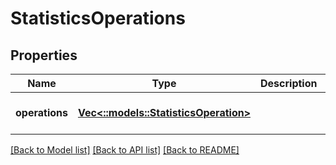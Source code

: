 # StatisticsOperations

## Properties
Name | Type | Description | Notes
------------ | ------------- | ------------- | -------------
**operations** | [**Vec<::models::StatisticsOperation>**](StatisticsOperation.md) |  | [optional] [default to null]

[[Back to Model list]](../README.md#documentation-for-models) [[Back to API list]](../README.md#documentation-for-api-endpoints) [[Back to README]](../README.md)


